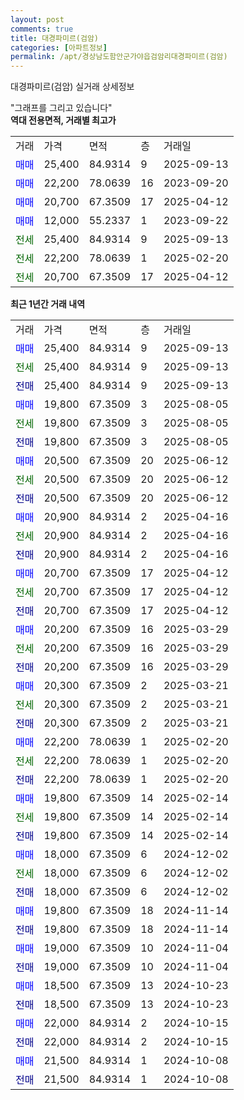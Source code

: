 ```yaml
---
layout: post
comments: true
title: 대경파미르(검암)
categories: [아파트정보]
permalink: /apt/경상남도함안군가야읍검암리대경파미르(검암)
---
```


대경파미르(검암) 실거래 상세정보

<script type="text/javascript">
  google.charts.load('current', {'packages':['line', 'corechart']});
  google.charts.setOnLoadCallback(drawChart);

  function drawChart() {
    var data = new google.visualization.DataTable();
    data.addColumn('date', '거래일');
    data.addColumn('number', "매매");
    data.addColumn('number', "전세");
    data.addColumn('number', "전매");

    data.addRows([[new Date(Date.parse("2025-09-13")), 25400, null, null], [new Date(Date.parse("2025-09-13")), null, 25400, null], [new Date(Date.parse("2025-09-13")), null, null, 25400], [new Date(Date.parse("2025-08-05")), 19800, null, null], [new Date(Date.parse("2025-08-05")), null, 19800, null], [new Date(Date.parse("2025-08-05")), null, null, 19800], [new Date(Date.parse("2025-06-12")), 20500, null, null], [new Date(Date.parse("2025-06-12")), null, 20500, null], [new Date(Date.parse("2025-06-12")), null, null, 20500], [new Date(Date.parse("2025-04-16")), 20900, null, null], [new Date(Date.parse("2025-04-16")), null, 20900, null], [new Date(Date.parse("2025-04-16")), null, null, 20900], [new Date(Date.parse("2025-04-12")), 20700, null, null], [new Date(Date.parse("2025-04-12")), null, 20700, null], [new Date(Date.parse("2025-04-12")), null, null, 20700], [new Date(Date.parse("2025-03-29")), 20200, null, null], [new Date(Date.parse("2025-03-29")), null, 20200, null], [new Date(Date.parse("2025-03-29")), null, null, 20200], [new Date(Date.parse("2025-03-21")), 20300, null, null], [new Date(Date.parse("2025-03-21")), null, 20300, null], [new Date(Date.parse("2025-03-21")), null, null, 20300], [new Date(Date.parse("2025-02-20")), 22200, null, null], [new Date(Date.parse("2025-02-20")), null, 22200, null], [new Date(Date.parse("2025-02-20")), null, null, 22200], [new Date(Date.parse("2025-02-14")), 19800, null, null], [new Date(Date.parse("2025-02-14")), null, 19800, null], [new Date(Date.parse("2025-02-14")), null, null, 19800], [new Date(Date.parse("2024-12-02")), 18000, null, null], [new Date(Date.parse("2024-12-02")), null, 18000, null], [new Date(Date.parse("2024-12-02")), null, null, 18000], [new Date(Date.parse("2024-11-14")), 19800, null, null], [new Date(Date.parse("2024-11-14")), null, null, 19800], [new Date(Date.parse("2024-11-04")), 19000, null, null], [new Date(Date.parse("2024-11-04")), null, null, 19000], [new Date(Date.parse("2024-10-23")), 18500, null, null], [new Date(Date.parse("2024-10-23")), null, null, 18500], [new Date(Date.parse("2024-10-15")), 22000, null, null], [new Date(Date.parse("2024-10-15")), null, null, 22000], [new Date(Date.parse("2024-10-08")), 21500, null, null], [new Date(Date.parse("2024-10-08")), null, null, 21500]]);

    var options = {
      hAxis: {
        format: 'yyyy/MM/dd'
      },    
      lineWidth: 0,
      pointsVisible: true,    
      title: '최근 1년간 유형별 실거래가 분포',
      legend: { position: 'bottom' }
    };

    var formatter = new google.visualization.NumberFormat({pattern:'###,###'} );
    formatter.format(data, 1);
    formatter.format(data, 2);
    
    setTimeout(function() {
        var chart = new google.visualization.LineChart(document.getElementById('columnchart_material'));
        chart.draw(data, (options));
        document.getElementById('loading').style.display = 'none';
    }, 200);
  }
</script>


<div id="loading" style="z-index:20; display: block; margin-left: 0px">"그래프를 그리고 있습니다"</div>
<div id="columnchart_material" style="width: 95%; margin-left: 0px; display: block"></div>
<!-- contents start -->
<b>역대 전용면적, 거래별 최고가</b>
<table class="sortable">
    <tr>
      <td>거래</td>
      <td>가격</td>
      <td>면적</td>
      <td>층</td>
      <td>거래일</td>
    </tr>
        <tr>
          <td><a style="color: blue">매매</a></td>
          <td>25,400</td>
          <td>84.9314</td>
          <td>9</td>
          <td>2025-09-13</td>
        </tr>            <tr>
          <td><a style="color: blue">매매</a></td>
          <td>22,200</td>
          <td>78.0639</td>
          <td>16</td>
          <td>2023-09-20</td>
        </tr>            <tr>
          <td><a style="color: blue">매매</a></td>
          <td>20,700</td>
          <td>67.3509</td>
          <td>17</td>
          <td>2025-04-12</td>
        </tr>            <tr>
          <td><a style="color: blue">매매</a></td>
          <td>12,000</td>
          <td>55.2337</td>
          <td>1</td>
          <td>2023-09-22</td>
        </tr>        
        <tr>
              <td><a style="color: darkgreen">전세</a></td>
              <td>25,400</td>
              <td>84.9314</td>
              <td>9</td>
              <td>2025-09-13</td>
            </tr>            <tr>
              <td><a style="color: darkgreen">전세</a></td>
              <td>22,200</td>
              <td>78.0639</td>
              <td>1</td>
              <td>2025-02-20</td>
            </tr>            <tr>
              <td><a style="color: darkgreen">전세</a></td>
              <td>20,700</td>
              <td>67.3509</td>
              <td>17</td>
              <td>2025-04-12</td>
            </tr>        
    
</table>

<b>최근 1년간 거래 내역</b>

<table class="sortable">
    <tr>
      <td>거래</td>
      <td>가격</td>
      <td>면적</td>
      <td>층</td>
      <td>거래일</td>
    </tr>
    <tr>
      <td><a style="color: blue">매매</a></td>
      <td>25,400</td>
      <td>84.9314</td>
      <td>9</td>
      <td>2025-09-13</td>
    </tr>          <tr>
      <td><a style="color: darkgreen">전세</a></td>
      <td>25,400</td>
      <td>84.9314</td>
      <td>9</td>
      <td>2025-09-13</td>
    </tr>          <tr>
      <td><a style="color: darkblue">전매</a></td>
      <td>25,400</td>
      <td>84.9314</td>
      <td>9</td>
      <td>2025-09-13</td>
    </tr>          <tr>
      <td><a style="color: blue">매매</a></td>
      <td>19,800</td>
      <td>67.3509</td>
      <td>3</td>
      <td>2025-08-05</td>
    </tr>          <tr>
      <td><a style="color: darkgreen">전세</a></td>
      <td>19,800</td>
      <td>67.3509</td>
      <td>3</td>
      <td>2025-08-05</td>
    </tr>          <tr>
      <td><a style="color: darkblue">전매</a></td>
      <td>19,800</td>
      <td>67.3509</td>
      <td>3</td>
      <td>2025-08-05</td>
    </tr>          <tr>
      <td><a style="color: blue">매매</a></td>
      <td>20,500</td>
      <td>67.3509</td>
      <td>20</td>
      <td>2025-06-12</td>
    </tr>          <tr>
      <td><a style="color: darkgreen">전세</a></td>
      <td>20,500</td>
      <td>67.3509</td>
      <td>20</td>
      <td>2025-06-12</td>
    </tr>          <tr>
      <td><a style="color: darkblue">전매</a></td>
      <td>20,500</td>
      <td>67.3509</td>
      <td>20</td>
      <td>2025-06-12</td>
    </tr>          <tr>
      <td><a style="color: blue">매매</a></td>
      <td>20,900</td>
      <td>84.9314</td>
      <td>2</td>
      <td>2025-04-16</td>
    </tr>          <tr>
      <td><a style="color: darkgreen">전세</a></td>
      <td>20,900</td>
      <td>84.9314</td>
      <td>2</td>
      <td>2025-04-16</td>
    </tr>          <tr>
      <td><a style="color: darkblue">전매</a></td>
      <td>20,900</td>
      <td>84.9314</td>
      <td>2</td>
      <td>2025-04-16</td>
    </tr>          <tr>
      <td><a style="color: blue">매매</a></td>
      <td>20,700</td>
      <td>67.3509</td>
      <td>17</td>
      <td>2025-04-12</td>
    </tr>          <tr>
      <td><a style="color: darkgreen">전세</a></td>
      <td>20,700</td>
      <td>67.3509</td>
      <td>17</td>
      <td>2025-04-12</td>
    </tr>          <tr>
      <td><a style="color: darkblue">전매</a></td>
      <td>20,700</td>
      <td>67.3509</td>
      <td>17</td>
      <td>2025-04-12</td>
    </tr>          <tr>
      <td><a style="color: blue">매매</a></td>
      <td>20,200</td>
      <td>67.3509</td>
      <td>16</td>
      <td>2025-03-29</td>
    </tr>          <tr>
      <td><a style="color: darkgreen">전세</a></td>
      <td>20,200</td>
      <td>67.3509</td>
      <td>16</td>
      <td>2025-03-29</td>
    </tr>          <tr>
      <td><a style="color: darkblue">전매</a></td>
      <td>20,200</td>
      <td>67.3509</td>
      <td>16</td>
      <td>2025-03-29</td>
    </tr>          <tr>
      <td><a style="color: blue">매매</a></td>
      <td>20,300</td>
      <td>67.3509</td>
      <td>2</td>
      <td>2025-03-21</td>
    </tr>          <tr>
      <td><a style="color: darkgreen">전세</a></td>
      <td>20,300</td>
      <td>67.3509</td>
      <td>2</td>
      <td>2025-03-21</td>
    </tr>          <tr>
      <td><a style="color: darkblue">전매</a></td>
      <td>20,300</td>
      <td>67.3509</td>
      <td>2</td>
      <td>2025-03-21</td>
    </tr>          <tr>
      <td><a style="color: blue">매매</a></td>
      <td>22,200</td>
      <td>78.0639</td>
      <td>1</td>
      <td>2025-02-20</td>
    </tr>          <tr>
      <td><a style="color: darkgreen">전세</a></td>
      <td>22,200</td>
      <td>78.0639</td>
      <td>1</td>
      <td>2025-02-20</td>
    </tr>          <tr>
      <td><a style="color: darkblue">전매</a></td>
      <td>22,200</td>
      <td>78.0639</td>
      <td>1</td>
      <td>2025-02-20</td>
    </tr>          <tr>
      <td><a style="color: blue">매매</a></td>
      <td>19,800</td>
      <td>67.3509</td>
      <td>14</td>
      <td>2025-02-14</td>
    </tr>          <tr>
      <td><a style="color: darkgreen">전세</a></td>
      <td>19,800</td>
      <td>67.3509</td>
      <td>14</td>
      <td>2025-02-14</td>
    </tr>          <tr>
      <td><a style="color: darkblue">전매</a></td>
      <td>19,800</td>
      <td>67.3509</td>
      <td>14</td>
      <td>2025-02-14</td>
    </tr>          <tr>
      <td><a style="color: blue">매매</a></td>
      <td>18,000</td>
      <td>67.3509</td>
      <td>6</td>
      <td>2024-12-02</td>
    </tr>          <tr>
      <td><a style="color: darkgreen">전세</a></td>
      <td>18,000</td>
      <td>67.3509</td>
      <td>6</td>
      <td>2024-12-02</td>
    </tr>          <tr>
      <td><a style="color: darkblue">전매</a></td>
      <td>18,000</td>
      <td>67.3509</td>
      <td>6</td>
      <td>2024-12-02</td>
    </tr>          <tr>
      <td><a style="color: blue">매매</a></td>
      <td>19,800</td>
      <td>67.3509</td>
      <td>18</td>
      <td>2024-11-14</td>
    </tr>          <tr>
      <td><a style="color: darkblue">전매</a></td>
      <td>19,800</td>
      <td>67.3509</td>
      <td>18</td>
      <td>2024-11-14</td>
    </tr>          <tr>
      <td><a style="color: blue">매매</a></td>
      <td>19,000</td>
      <td>67.3509</td>
      <td>10</td>
      <td>2024-11-04</td>
    </tr>          <tr>
      <td><a style="color: darkblue">전매</a></td>
      <td>19,000</td>
      <td>67.3509</td>
      <td>10</td>
      <td>2024-11-04</td>
    </tr>          <tr>
      <td><a style="color: blue">매매</a></td>
      <td>18,500</td>
      <td>67.3509</td>
      <td>13</td>
      <td>2024-10-23</td>
    </tr>          <tr>
      <td><a style="color: darkblue">전매</a></td>
      <td>18,500</td>
      <td>67.3509</td>
      <td>13</td>
      <td>2024-10-23</td>
    </tr>          <tr>
      <td><a style="color: blue">매매</a></td>
      <td>22,000</td>
      <td>84.9314</td>
      <td>2</td>
      <td>2024-10-15</td>
    </tr>          <tr>
      <td><a style="color: darkblue">전매</a></td>
      <td>22,000</td>
      <td>84.9314</td>
      <td>2</td>
      <td>2024-10-15</td>
    </tr>          <tr>
      <td><a style="color: blue">매매</a></td>
      <td>21,500</td>
      <td>84.9314</td>
      <td>1</td>
      <td>2024-10-08</td>
    </tr>          <tr>
      <td><a style="color: darkblue">전매</a></td>
      <td>21,500</td>
      <td>84.9314</td>
      <td>1</td>
      <td>2024-10-08</td>
    </tr>      </table>
<!-- contents end -->    


